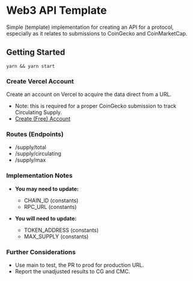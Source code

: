 # Web3 API Template
Simple (template) implementation for creating an API for a protocol, especially as it relates to submissions to CoinGecko and CoinMarketCap.

## Getting Started
``` yarn && yarn start ```

### **Create Vercel Account**
Create an account on Vercel to acquire the data direct from a URL.
  - Note: this is required for a proper CoinGecko submission to track Circulating Supply.
- [Create (Free) Account](https://vercel.com/)

### **Routes (Endpoints)**
- /supply/total
- /supply/circulating
- /supply/max

### **Implementation Notes**
- **You may need to update:** 
  - CHAIN_ID (constants)
  - RPC_URL (constants)

- **You will need to update:**
  - TOKEN_ADDRESS (constants)
  - MAX_SUPPLY (constants)

### **Further Considerations**
- Use main to test, the PR to prod for production URL.
- Report the unadjusted results to CG and CMC.